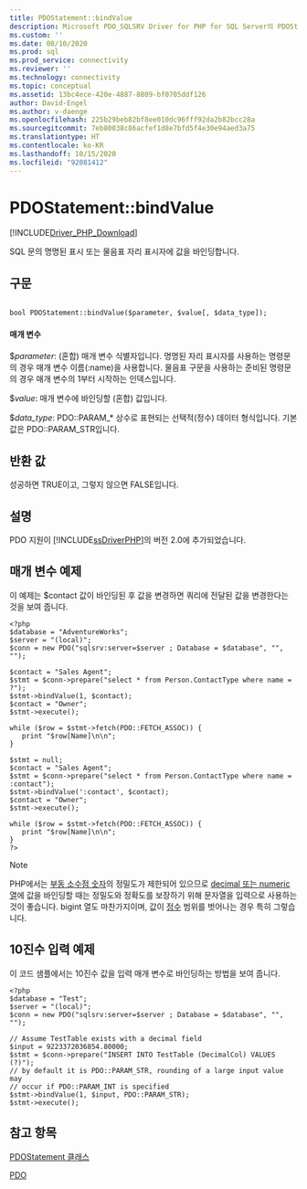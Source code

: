 ```yaml
---
title: PDOStatement::bindValue
description: Microsoft PDO_SQLSRV Driver for PHP for SQL Server의 PDOStatement::bindValue 함수에 대한 API 참조입니다.
ms.custom: ''
ms.date: 08/10/2020
ms.prod: sql
ms.prod_service: connectivity
ms.reviewer: ''
ms.technology: connectivity
ms.topic: conceptual
ms.assetid: 13bc4ece-420e-4887-8809-bf0705ddf126
author: David-Engel
ms.author: v-daenge
ms.openlocfilehash: 225b29beb82bf8ee010dc96fff92da2b82bcc28a
ms.sourcegitcommit: 7eb80038c86acfef1d8e7bfd5f4e30e94aed3a75
ms.translationtype: HT
ms.contentlocale: ko-KR
ms.lasthandoff: 10/15/2020
ms.locfileid: "92081412"
---
```

# <a name="pdostatementbindvalue"></a>PDOStatement::bindValue
[!INCLUDE[Driver_PHP_Download](../../includes/driver_php_download.md)]

SQL 문의 명명된 표시 또는 물음표 자리 표시자에 값을 바인딩합니다.  
  
## <a name="syntax"></a>구문  
  
```  
  
bool PDOStatement::bindValue($parameter, $value[, $data_type]);  
```  
  
#### <a name="parameters"></a>매개 변수  
$*parameter*: (혼합) 매개 변수 식별자입니다. 명명된 자리 표시자를 사용하는 명령문의 경우 매개 변수 이름(:name)을 사용합니다. 물음표 구문을 사용하는 준비된 명령문의 경우 매개 변수의 1부터 시작하는 인덱스입니다.
  
$*value*: 매개 변수에 바인딩할 (혼합) 값입니다.  
  
$*data_type*: PDO::PARAM_* 상수로 표현되는 선택적(정수) 데이터 형식입니다. 기본값은 PDO::PARAM_STR입니다.  
  
## <a name="return-value"></a>반환 값  
성공하면 TRUE이고, 그렇지 않으면 FALSE입니다.  
  
## <a name="remarks"></a>설명  
  
PDO 지원이 [!INCLUDE[ssDriverPHP](../../includes/ssdriverphp_md.md)]의 버전 2.0에 추가되었습니다.  
  
## <a name="parameter-example"></a>매개 변수 예제  
이 예제는 $contact 값이 바인딩된 후 값을 변경하면 쿼리에 전달된 값을 변경한다는 것을 보여 줍니다.  
  
```  
<?php  
$database = "AdventureWorks";  
$server = "(local)";  
$conn = new PDO("sqlsrv:server=$server ; Database = $database", "", "");  
  
$contact = "Sales Agent";  
$stmt = $conn->prepare("select * from Person.ContactType where name = ?");  
$stmt->bindValue(1, $contact);  
$contact = "Owner";  
$stmt->execute();  
  
while ($row = $stmt->fetch(PDO::FETCH_ASSOC)) {  
   print "$row[Name]\n\n";  
}  
  
$stmt = null;  
$contact = "Sales Agent";  
$stmt = $conn->prepare("select * from Person.ContactType where name = :contact");  
$stmt->bindValue(':contact', $contact);  
$contact = "Owner";  
$stmt->execute();  
  
while ($row = $stmt->fetch(PDO::FETCH_ASSOC)) {  
   print "$row[Name]\n\n";  
}  
?>  
```

> [!NOTE]
> PHP에서는 [부동 소수점 숫자](https://php.net/manual/en/language.types.float.php)의 정밀도가 제한되어 있으므로 [decimal 또는 numeric 열](../../t-sql/data-types/decimal-and-numeric-transact-sql.md)에 값을 바인딩할 때는 정밀도와 정확도를 보장하기 위해 문자열을 입력으로 사용하는 것이 좋습니다. bigint 열도 마찬가지이며, 값이 [정수](../../t-sql/data-types/int-bigint-smallint-and-tinyint-transact-sql.md) 범위를 벗어나는 경우 특히 그렇습니다.

## <a name="decimal-input-example"></a>10진수 입력 예제  
이 코드 샘플에서는 10진수 값을 입력 매개 변수로 바인딩하는 방법을 보여 줍니다.  

```
<?php  
$database = "Test";  
$server = "(local)";  
$conn = new PDO("sqlsrv:server=$server ; Database = $database", "", "");  

// Assume TestTable exists with a decimal field 
$input = 9223372036854.80000;
$stmt = $conn->prepare("INSERT INTO TestTable (DecimalCol) VALUES (?)");
// by default it is PDO::PARAM_STR, rounding of a large input value may
// occur if PDO::PARAM_INT is specified
$stmt->bindValue(1, $input, PDO::PARAM_STR);
$stmt->execute();
```
  
## <a name="see-also"></a>참고 항목  
[PDOStatement 클래스](../../connect/php/pdostatement-class.md)

[PDO](https://php.net/manual/book.pdo.php)  
